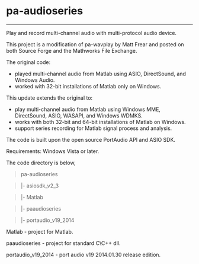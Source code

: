 # pa-audioseries

----------

Play and record multi-channel audio with multi-protocol audio device.

This project is a modification of pa-wavplay by Matt Frear and posted on both Source Forge and the Mathworks File Exchange.

The original code:

- played multi-channel audio from Matlab using ASIO, DirectSound, and Windows Audio.
- worked with 32-bit installations of Matlab only on Windows.

This update extends the original to:

- play multi-channel audio from Matlab using Windows MME, DirectSound, ASIO, WASAPI, and Windows WDMKS.
- works with both 32-bit and 64-bit installations of Matlab on Windows.
- support series recording for Matlab signal process and analysis.

The code is built upon the open source PortAudio API and ASIO SDK.

Requirements: Windows Vista or later.

The code directory is below,

>pa-audioseries

>|- asiosdk\_v2\_3

>|- Matlab

>|- paaudioseries

>|- portaudio\_v19\_2014

Matlab - project for Matlab.

paaudioseries - project for standard C\C++ dll.

portaudio\_v19\_2014 - port audio v19 2014.01.30 release edition.
